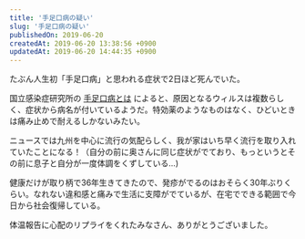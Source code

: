 ```yaml
---
title: '手足口病の疑い'
slug: '手足口病の疑い'
publishedOn: 2019-06-20
createdAt: 2019-06-20 13:38:56 +0900
updatedAt: 2019-06-20 14:44:35 +0900
---
```

たぶん人生初「手足口病」と思われる症状で2日ほど死んでいた。

国立感染症研究所の [手足口病とは](https://www.niid.go.jp/niid/ja/diseases/ta/hfmd/392-encyclopedia/441-hfmd.html) によると、原因となるウィルスは複数らしく、症状から病名が付いているようだ。特効薬のようなものはなく、ひどいときは痛み止めで耐えるしかないみたい。

ニュースでは九州を中心に流行の気配らしく、我が家はいち早く流行を取り入れていたことになる！（自分の前に奥さんに同じ症状がでており、もっというとその前に息子と自分が一度体調をくずしている…)

健康だけが取り柄で36年生きてきたので、発疹がでるのはおそらく30年ぶりくらい。なれない違和感と痛みで生活に支障がでているが、在宅でできる範囲で今日から社会復帰している。

体温報告に心配のリプライをくれたみなさん、ありがとうございました。
